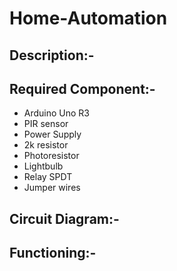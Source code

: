 # Home-Automation

## Description:-




## Required Component:-
* Arduino Uno R3
* PIR sensor
* Power Supply
* 2k resistor
* Photoresistor
* Lightbulb
* Relay SPDT
* Jumper wires

## Circuit Diagram:-



## Functioning:-

